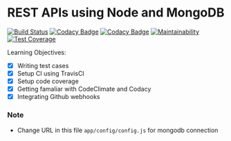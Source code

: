 # REST APIs using Node and MongoDB

[![Build Status](https://travis-ci.org/JSRockers/node-mongo-rest-api.svg?branch=master)](https://travis-ci.org/JSRockers/node-mongo-rest-api)
[![Codacy Badge](https://api.codacy.com/project/badge/Grade/edf9fdb4593042fe9685f930c733f705)](https://www.codacy.com/app/ashokdey/node-mongo-rest-api?utm_source=github.com&utm_medium=referral&utm_content=JSRockers/node-mongo-rest-api&utm_campaign=badger)
[![Codacy Badge](https://api.codacy.com/project/badge/Coverage/edf9fdb4593042fe9685f930c733f705)](https://www.codacy.com/app/ashokdey/node-mongo-rest-api?utm_source=github.com&amp;utm_medium=referral&amp;utm_content=JSRockers/node-mongo-rest-api&amp;utm_campaign=Badge_Coverage)
[![Maintainability](https://api.codeclimate.com/v1/badges/918083dfa968840a40c2/maintainability)](https://codeclimate.com/github/JSRockers/node-mongo-rest-api/maintainability)
[![Test Coverage](https://api.codeclimate.com/v1/badges/918083dfa968840a40c2/test_coverage)](https://codeclimate.com/github/JSRockers/node-mongo-rest-api/test_coverage)

Learning Objectives:
- [x] Writing test cases
- [x] Setup CI using TravisCI
- [x] Setup code coverage
- [x] Getting famaliar with CodeClimate and Codacy
- [x] Integrating Github webhooks

### Note

- Change URL in this file `app/config/config.js` for mongodb connection
